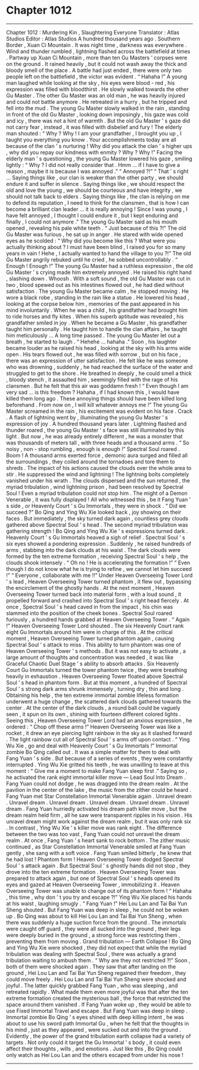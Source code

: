 
# Chapter 1012


---

Chapter 1012 : Murdering Kin , Slaughtering Everyone
Translator :
Atlas Studios
Editor :
Atlas Studios
A hundred thousand years ago .
Southern Border , Xuan Ci Mountain .
It was night time , darkness was everywhere . Wind and thunder rumbled , lightning flashed across the battlefield at times .
Partway up Xuan Ci Mountain , more than ten Gu Masters ’ corpses were on the ground .
It rained heavily , but it could not wash away the thick and bloody smell of the place .
A battle had just ended , there were only two people left on the battlefield , the victor was evident .
“ Hahaha !” A young man laughed while looking at the sky , his eyes were blood - red , his expression was filled with bloodthirst . He slowly walked towards the other Gu Master .
The other Gu Master was an old man , he was heavily injured and could not battle anymore . He retreated in a hurry , but he tripped and fell into the mud .
The young Gu Master slowly walked in the rain , standing in front of the old Gu Master , looking down imposingly , his gaze was cold and icy , there was not a hint of warmth .
But the old Gu Master ’ s gaze did not carry fear , instead , it was filled with disbelief and fury !
The elderly man shouted : “ Why ? Why ! I am your grandfather , I brought you up , I taught you everything you know . Your accomplishments today are all because of the clan ’ s nurturing ! Why did you attack the clan ’ s higher ups , why did you repay our kindness with enmity ? Why ? Why !”
Facing the elderly man ’ s questioning , the young Gu Master lowered his gaze , smiling lightly : “ Why ? I did not really consider that . Hmm … if I have to give a reason , maybe it is because I was annoyed .”
“ Annoyed ?!”
“ That ’ s right … Saying things like , our clan is weaker than the other party , we should endure it and suffer in silence . Saying things like , we should respect the old and love the young , we should be courteous and have integrity , we should not talk back to elders . Saying things like , the clan is relying on me to defend its reputation , I need to think for the clansmen , that is how I can become a brilliant clan leader … it is really annoying ! Since I was young , I have felt annoyed , I thought I could endure it , but I kept enduring and finally , I could not anymore .” The young Gu Master said as his mouth opened , revealing his pale white teeth .
“ Just because of this ?!” The old Gu Master was furious , he sat up in anger .
He stared with wide opened eyes as he scolded : “ Why did you become like this ? What were you actually thinking about ? I must have been blind , I raised you for so many years in vain ! Hehe , I actually wanted to hand the village to you ?!”
The old Gu Master angrily rebuked until he cried , he sobbed uncontrollably .
“ Enough ! Enough !” The young Gu Master had a ruthless expression , the old Gu Master ’ s crying made him extremely annoyed .
He raised his right hand , slashing down .
Whoosh .
With a soft sound , the old Gu Master was cut in two , blood spewed out as his intestines flowed out , he had died without satisfaction .
The young Gu Master became calm , he stopped moving .
He wore a black robe , standing in the rain like a statue .
He lowered his head , looking at the corpse below him , memories of the past appeared in his mind involuntarily .
When he was a child , his grandfather had brought him to ride horses and fly kites . When his superb aptitude was revealed , his grandfather smiled in joy . When he became a Gu Master , his grandfather taught him personally . He taught him to handle the clan affairs , he taught him meticulously …
A long time passed .
The young Gu Master let out a breath , he started to laugh .
“ Hehehe … hahaha .”
Soon , his laughter became louder as he raised his head , looking at the sky with his arms wide open .
His tears flowed out , he was filled with sorrow , but on his face , there was an expression of utter satisfaction .
He felt like he was someone who was drowning , suddenly , he had reached the surface of the water and struggled to get to the shore .
He breathed in deeply , he could smell a thick , bloody stench , it assaulted him , seemingly filled with the rage of his clansmen .
But he felt that this air was goddamn fresh !
“ Even though I am very sad … is this freedom ? Hahaha , if I had known this , I would have killed them long ago . These annoying things should have been killed long beforehand . From now on , I will kill whatever annoys me !”
The young Gu Master screamed in the rain , his excitement was evident on his face .
Crack .
A flash of lightning went by , illuminating the young Gu Master ’ s expression of joy .
A hundred thousand years later .
Lightning flashed and thunder roared , the young Gu Master ’ s face was still illuminated by this light .
But now , he was already entirely different , he was a monster that was thousands of meters tall , with three heads and a thousand arms .
“ So noisy , non - stop rumbling , enough is enough !” Spectral Soul roared .
Boom !
A thousand arms exerted force , demonic aura surged and filled all the surroundings , they coiled around the tornadoes and tore them to shreds .
The impact of his actions caused the clouds over the whole area to stir .
He suppressed the wind and lightning !
The lightning bolts completely vanished under his wrath .
The clouds dispersed and the sun returned , the myriad tribulation , wind lightning prison , had been resolved by Spectral Soul !
Even a myriad tribulation could not stop him .
The might of a Demon Venerable , it was fully displayed !
All who witnessed this , be it Fang Yuan ’ s side , or Heavenly Court ’ s Gu Immortals , they were in shock .
“ Did we succeed ?” Bo Qing and Ying Wu Xie looked back , joy showing on their faces .
But immediately , the sky turned dark again , countless grey clouds gathered above Spectral Soul ’ s head .
The second myriad tribulation was gathering strength !
Bo Qing and Ying Wu Xie ’ s expressions turned dark .
Heavenly Court ’ s Gu Immortals heaved a sigh of relief .
Spectral Soul ’ s six eyes showed a pondering expression .
Suddenly , he raised hundreds of arms , stabbing into the dark clouds at his waist .
The dark clouds were formed by the ten extreme formation , receiving Spectral Soul ’ s help , the clouds shook intensely .
“ Oh no ! He is accelerating the formation !”
“ Even though I do not know what he is trying to refine , we cannot let him succeed !”
“ Everyone , collaborate with me !!”
Under Heaven Overseeing Tower Lord ’ s lead , Heaven Overseeing Tower turned phantom , it flew out , bypassing the encirclement of the ghostly hands .
At the next moment , Heaven Overseeing Tower turned back into material form , with a loud sound , it propelled forward and crashed into Spectral Soul ’ s right head fiercely .
At once , Spectral Soul ’ s head caved in from the impact , his chin was slammed into the position of the cheek bones .
Spectral Soul roared furiously , a hundred hands grabbed at Heaven Overseeing Tower .
“ Again !” Heaven Overseeing Tower Lord shouted .
The six Heavenly Court rank eight Gu Immortals around him were in charge of this .
At the critical moment , Heaven Overseeing Tower turned phantom again , causing Spectral Soul ’ s attack to miss .
This ability to turn phantom was one of Heaven Overseeing Tower ’ s methods . But it was not easy to activate , a large amount of thoughts and concentration was needed , it was like Graceful Chaotic Duel Stage ’ s ability to absorb attacks .
Six Heavenly Court Gu Immortals turned the tower phantom twice , they were breathing heavily in exhaustion .
Heaven Overseeing Tower floated above Spectral Soul ’ s head in phantom form . But at this moment , a hundred of Spectral Soul ’ s strong dark arms shrunk immensely , turning dry , thin and long .
Obtaining his help , the ten extreme immortal zombie lifeless formation underwent a huge change , the scattered dark clouds gathered towards the center .
At the center of the dark clouds , a round ball could be vaguely seen , it spun on its own , shining with fourteen different colored lights .
Seeing this , Heaven Overseeing Tower Lord had an anxious expression , he ordered : “ Chop off these arms !”
Heaven Overseeing Tower was like a rocket , it drew an eye piercing light rainbow in the sky as it slashed forward . The light rainbow cut all of Spectral Soul ’ s arms off upon contact .
“ Ying Wu Xie , go and deal with Heavenly Court ’ s Gu Immortals !” Immortal zombie Bo Qing called out .
It was a simple matter for them to deal with Fang Yuan ’ s side .
But because of a series of events , they were constantly interrupted .
Ying Wu Xie gritted his teeth , he was unwilling to leave at this moment : “ Give me a moment to make Fang Yuan sleep first .”
Saying so , he activated the rank eight immortal killer move — Lead Soul Into Dream .
Fang Yuan could not dodge , he was dragged into the dream realm .
At the pavilion in the center of the lake , the music from the zither could be heard .
Fang Yuan met Star Constellation Immortal Venerable again .
Unravel dream .
Unravel dream .
Unravel dream .
Unravel dream .
Unravel dream .
Unravel dream .
Fang Yuan hurriedly activated his dream path killer move , but the dream realm held firm , all he saw were transparent ripples in his vision .
His unravel dream might work against the dream realm , but it was only rank six . In contrast , Ying Wu Xie ’ s killer move was rank eight .
The difference between the two was too vast , Fang Yuan could not unravel the dream realm .
At once , Fang Yuan ’ s heart sank to rock bottom .
The zither music continued , as Star Constellation Immortal Venerable smiled at Fang Yuan gently , she sang with a soft voice .
Fang Yuan smiled bitterly , he knew that he had lost !
Phantom form !
Heaven Overseeing Tower dodged Spectral Soul ’ s attack again .
But Spectral Soul ’ s ghostly hands did not stop , they drove into the ten extreme formation .
Heaven Overseeing Tower was prepared to attack again , but one of Spectral Soul ’ s heads opened its eyes and gazed at Heaven Overseeing Tower , immobilizing it .
Heaven Overseeing Tower was unable to change out of its phantom form !
“ Hahaha , this time , why don ’ t you try and escape ?!” Ying Wu Xie placed his hands at his waist , laughing smugly .
“ Fang Yuan !” Hei Lou Lan and Tai Bai Yun Sheng shouted .
But Fang Yuan was deep in sleep , he could not be woken up .
Bo Qing was about to kill Hei Lou Lan and Tai Bai Yun Sheng , when there was suddenly a huge suction force from the ground .
The immortals were caught off guard , they were all sucked into the ground , their legs were deeply buried in the ground , a strong force was restricting them , preventing them from moving .
Grand tribulation — Earth Collapse !
Bo Qing and Ying Wu Xie were shocked , they did not expect that while the myriad tribulation was dealing with Spectral Soul , there was actually a grand tribulation waiting to ambush them .
“ Why are they not restricted ?!” Soon , both of them were shocked again .
They saw that after landing on the ground , Hei Lou Lan and Tai Bai Yun Sheng regained their freedom , they could move freely .
Hei Lou Lan and Tai Bai Yun Sheng were shocked and joyful .
The latter quickly grabbed Fang Yuan , who was sleeping , and retreated rapidly .
What made them even more joyful was that after the ten extreme formation created the mysterious ball , the force that restricted the space around them vanished . If Fang Yuan woke up , they would be able to use Fixed Immortal Travel and escape .
But Fang Yuan was deep in sleep .
Immortal zombie Bo Qing ’ s eyes shined with deep killing intent , he was about to use his sword path Immortal Gu , when he felt that the thoughts in his mind , just as they appeared , were sucked out and into the ground .
Evidently , the power of the grand tribulation earth collapse had a variety of targets . Not only could it target the Gu Immortal ’ s body , it could even affect their thoughts , wills , and emotions .
Just like this , Bo Qing could only watch as Hei Lou Lan and the others escaped from under his nose !

---

